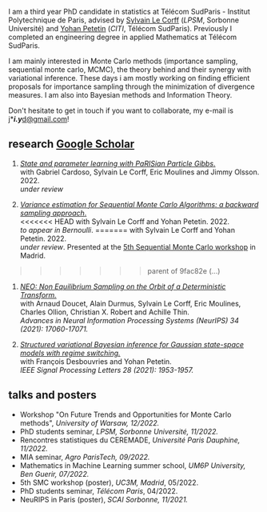 
I am a third year PhD candidate in statistics at Télécom SudParis - Institut Polytechnique de Paris, advised by [Sylvain Le Corff](https://sylvainlc.github.io) (*LPSM*, Sorbonne Université) and [Yohan Petetin](http://www-public.imtbs-tsp.eu/~petetin/) (*CITI*, Télécom SudParis). Previously I completed an engineering degree in applied Mathematics at Télécom SudParis.

I am mainly interested in Monte Carlo methods (importance sampling, sequential monte carlo, MCMC), the theory behind and their synergy with
variational inference. These days i am mostly working on finding efficient proposals for importance sampling through the minimization of divergence measures.    I am also into Bayesian methods and Information Theory.

Don't hesitate to get in touch if you want to collaborate, my e-mail is j****i.y***d@gmail.com!


## research [Google Scholar](https://scholar.google.com/citations?user=JGor6XwAAAAJ&hl=en)
1. [*State and parameter learning with PaRISian Particle Gibbs*.](https://arxiv.org/abs/2301.00900)  
        with Gabriel Cardoso, Sylvain Le Corff, Eric Moulines and Jimmy Olsson. 2022.   
        *under review*

1. [*Variance estimation for Sequential Monte Carlo Algorithms: a backward sampling approach*.](https://arxiv.org/pdf/2204.01401.pdf)  
<<<<<<< HEAD
        with Sylvain Le Corff and Yohan Petetin. 2022.   
        *to appear in Bernoulli*.
=======
        with Sylvain Le Corff and Yohan Petetin. 2022.  
        *under review*. Presented at the [5th Sequential Monte Carlo workshop](https://smc2022.webs.tsc.uc3m.es) in Madrid.
>>>>>>> parent of 9fac82e (...)

1. [*NEO: Non Equilibrium Sampling on the Orbit of a Deterministic Transform.*](https://proceedings.neurips.cc/paper/2021/file/8dd291cbea8f231982db0fb1716dfc55-Paper.pdf)  
        with Arnaud Doucet, Alain Durmus, Sylvain Le Corff, Eric Moulines, Charles Ollion, Christian X. Robert and Achille Thin.  
        *Advances in Neural Information Processing Systems (NeurIPS) 34 (2021): 17060-17071.*

1. [*Structured variational Bayesian inference for Gaussian state-space models with regime switching.*]()  
        with François Desbouvries and Yohan Petetin.  
        *IEEE Signal Processing Letters 28 (2021): 1953-1957.* 

## talks and posters

- Workshop "On Future Trends and Opportunities for Monte Carlo methods", *University of Warsaw, 12/2022.*
- PhD students seminar, *LPSM, Sorbonne Université, 11/2022.*  
- Rencontres statistiques du CEREMADE, *Université Paris Dauphine, 11/2022.*  
- MIA seminar, *Agro ParisTech, 09/2022.*  
- Mathematics in Machine Learning summer school, *UM6P University, Ben Guerir, 07/2022.*  
- 5th SMC workshop (poster), *UC3M, Madrid*, 05/2022.  
- PhD students seminar, *Télécom Paris*, 04/2022.   
- NeuRIPS in Paris (poster), *SCAI Sorbonne, 11/2021.*  